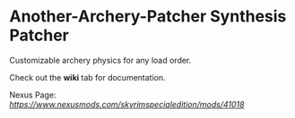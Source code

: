 # Another-Archery-Patcher Synthesis Patcher
Customizable archery physics for any load order.

Check out the **wiki** tab for documentation.

Nexus Page: *https://www.nexusmods.com/skyrimspecialedition/mods/41018*
